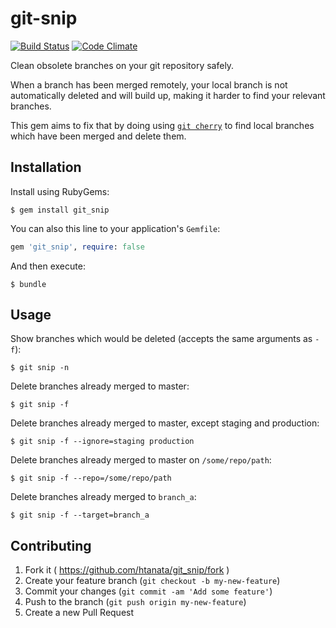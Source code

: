# git-snip

[![Build Status](https://travis-ci.org/htanata/git_snip.svg?branch=master)](https://travis-ci.org/htanata/git_snip)
[![Code Climate](https://codeclimate.com/github/htanata/git_snip/badges/gpa.svg)](https://codeclimate.com/github/htanata/git_snip)

Clean obsolete branches on your git repository safely.

When a branch has been merged remotely, your local branch is not automatically
deleted and will build up, making it harder to find your relevant branches.

This gem aims to fix that by doing using [`git cherry`][git-cherry] to find
local branches which have been merged and delete them.

## Installation

Install using RubyGems:

    $ gem install git_snip

You can also this line to your application's `Gemfile`:

```ruby
gem 'git_snip', require: false
```

And then execute:

    $ bundle

## Usage

Show branches which would be deleted (accepts the same arguments as `-f`):

    $ git snip -n

Delete branches already merged to master:

    $ git snip -f

Delete branches already merged to master, except staging and production:

    $ git snip -f --ignore=staging production

Delete branches already merged to master on `/some/repo/path`:

    $ git snip -f --repo=/some/repo/path

Delete branches already merged to `branch_a`:

    $ git snip -f --target=branch_a

## Contributing

1. Fork it ( https://github.com/htanata/git_snip/fork )
2. Create your feature branch (`git checkout -b my-new-feature`)
3. Commit your changes (`git commit -am 'Add some feature'`)
4. Push to the branch (`git push origin my-new-feature`)
5. Create a new Pull Request

[git-cherry]: http://git-scm.com/docs/git-cherry

